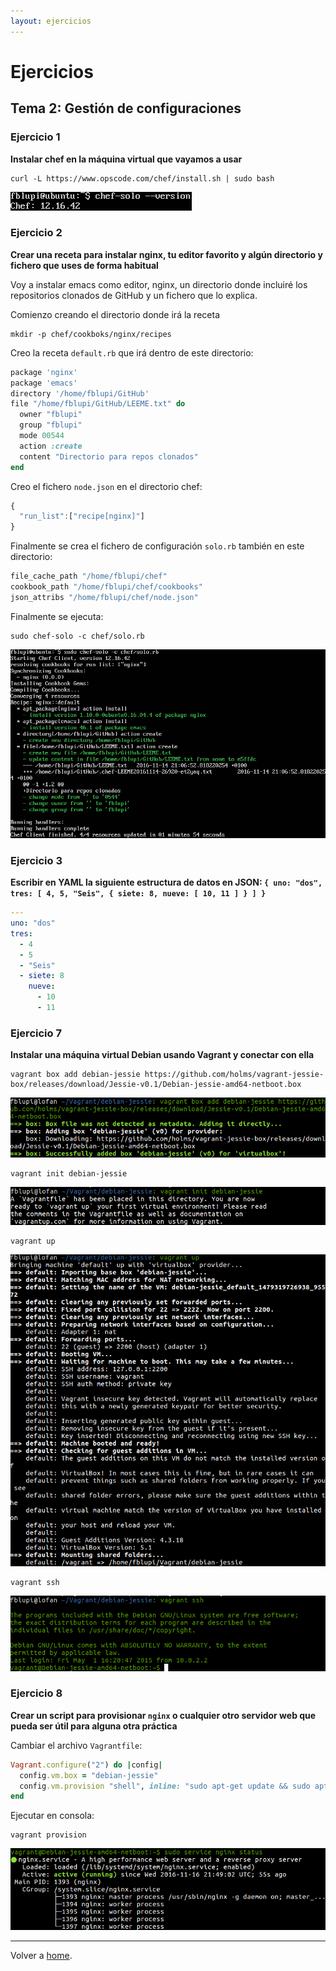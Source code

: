 ```yaml
---
layout: ejercicios
---
```


# Ejercicios

## Tema 2: Gestión de configuraciones

### Ejercicio 1

**Instalar chef en la máquina virtual que vayamos a usar**

```
curl -L https://www.opscode.com/chef/install.sh | sudo bash
```

![Chef Installation](images/chef-installation.png "chef-installation")

### Ejercicio 2

**Crear una receta para instalar nginx, tu editor favorito y algún directorio y fichero que uses de forma habitual**

Voy a instalar emacs como editor, nginx, un directorio donde incluiré los repositorios clonados de GitHub y un fichero que lo explica.

Comienzo creando el directorio donde irá la receta

```
mkdir -p chef/cookboks/nginx/recipes
```

Creo la receta `default.rb` que irá dentro de este directorio:

```rb
package 'nginx'
package 'emacs'
directory '/home/fblupi/GitHub'
file "/home/fblupi/GitHub/LEEME.txt" do
  owner "fblupi"
  group "fblupi"
  mode 00544
  action :create
  content "Directorio para repos clonados"
end
```

Creo el fichero `node.json` en el directorio chef:

```js
{
  "run_list":["recipe[nginx]"]
}
```

Finalmente se crea el fichero de configuración `solo.rb` también en este directorio:

```rb
file_cache_path "/home/fblupi/chef"
cookbook_path "/home/fblupi/chef/cookbooks"
json_attribs "/home/fblupi/chef/node.json"
```

Finalmente se ejecuta:

```
sudo chef-solo -c chef/solo.rb
```

![Chef Recipe](images/chef-recipe.png "chef-recipe")

### Ejercicio 3

**Escribir en YAML la siguiente estructura de datos en JSON: `{ uno: "dos", tres: [ 4, 5, "Seis", { siete: 8, nueve: [ 10, 11 ] } ] }`**

```yaml
---
uno: "dos"
tres:
  - 4
  - 5
  - "Seis"
  - siete: 8
    nueve:
      - 10
      - 11
```

### Ejercicio 7

**Instalar una máquina virtual Debian usando Vagrant y conectar con ella**

```
vagrant box add debian-jessie https://github.com/holms/vagrant-jessie-box/releases/download/Jessie-v0.1/Debian-jessie-amd64-netboot.box
```

![Vagrant Add](images/vagrant-add.png "vagrant-add")

```
vagrant init debian-jessie
```

![Vagrant Init](images/vagrant-init.png "vagrant-init")

```
vagrant up
```

![Vagrant Up](images/vagrant-up.png "vagrant-up")


```
vagrant ssh
```

![Vagrant SSH](images/vagrant-ssh.png "vagrant-ssh")

### Ejercicio 8

**Crear un script para provisionar `nginx` o cualquier otro servidor web que pueda ser útil para alguna otra práctica**

Cambiar el archivo `Vagrantfile`:

```rb
Vagrant.configure("2") do |config|
  config.vm.box = "debian-jessie"
  config.vm.provision "shell", inline: "sudo apt-get update && sudo apt-get install -y nginx"
end
```

Ejecutar en consola:

```
vagrant provision
```

![Vagrant nginx](images/vagrant-nginx.png "vagrant-nginx")

---

Volver a [home](index).

